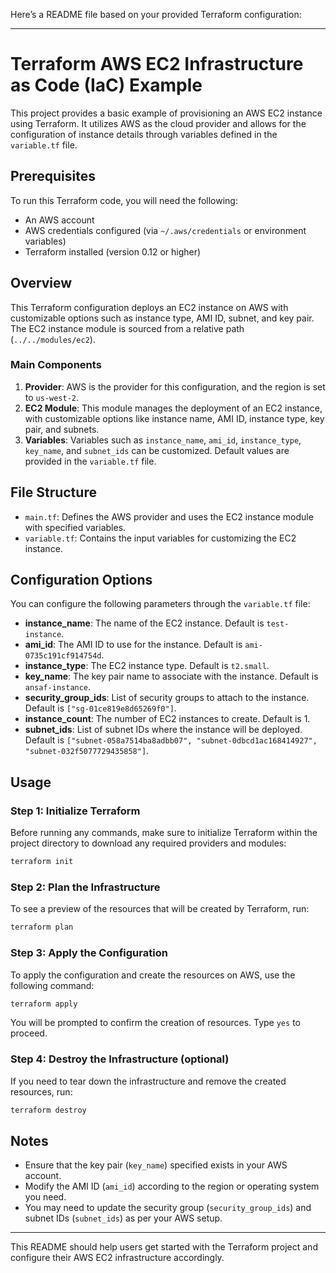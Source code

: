 Here’s a README file based on your provided Terraform configuration:

---

# Terraform AWS EC2 Infrastructure as Code (IaC) Example

This project provides a basic example of provisioning an AWS EC2 instance using Terraform. It utilizes AWS as the cloud provider and allows for the configuration of instance details through variables defined in the `variable.tf` file.

## Prerequisites

To run this Terraform code, you will need the following:
- An AWS account
- AWS credentials configured (via `~/.aws/credentials` or environment variables)
- Terraform installed (version 0.12 or higher)

## Overview

This Terraform configuration deploys an EC2 instance on AWS with customizable options such as instance type, AMI ID, subnet, and key pair. The EC2 instance module is sourced from a relative path (`../../modules/ec2`).

### Main Components
1. **Provider**: AWS is the provider for this configuration, and the region is set to `us-west-2`.
2. **EC2 Module**: This module manages the deployment of an EC2 instance, with customizable options like instance name, AMI ID, instance type, key pair, and subnets.
3. **Variables**: Variables such as `instance_name`, `ami_id`, `instance_type`, `key_name`, and `subnet_ids` can be customized. Default values are provided in the `variable.tf` file.

## File Structure

- `main.tf`: Defines the AWS provider and uses the EC2 instance module with specified variables.
- `variable.tf`: Contains the input variables for customizing the EC2 instance.

## Configuration Options

You can configure the following parameters through the `variable.tf` file:

- **instance_name**: The name of the EC2 instance. Default is `test-instance`.
- **ami_id**: The AMI ID to use for the instance. Default is `ami-0735c191cf914754d`.
- **instance_type**: The EC2 instance type. Default is `t2.small`.
- **key_name**: The key pair name to associate with the instance. Default is `ansaf-instance`.
- **security_group_ids**: List of security groups to attach to the instance. Default is `["sg-01ce819e8d65269f0"]`.
- **instance_count**: The number of EC2 instances to create. Default is 1.
- **subnet_ids**: List of subnet IDs where the instance will be deployed. Default is `["subnet-058a7514ba8adbb07", "subnet-0dbcd1ac168414927", "subnet-032f5077729435858"]`.

## Usage

### Step 1: Initialize Terraform
Before running any commands, make sure to initialize Terraform within the project directory to download any required providers and modules:
```bash
terraform init
```

### Step 2: Plan the Infrastructure
To see a preview of the resources that will be created by Terraform, run:
```bash
terraform plan
```

### Step 3: Apply the Configuration
To apply the configuration and create the resources on AWS, use the following command:
```bash
terraform apply
```
You will be prompted to confirm the creation of resources. Type `yes` to proceed.

### Step 4: Destroy the Infrastructure (optional)
If you need to tear down the infrastructure and remove the created resources, run:
```bash
terraform destroy
```

## Notes

- Ensure that the key pair (`key_name`) specified exists in your AWS account.
- Modify the AMI ID (`ami_id`) according to the region or operating system you need.
- You may need to update the security group (`security_group_ids`) and subnet IDs (`subnet_ids`) as per your AWS setup.

---

This README should help users get started with the Terraform project and configure their AWS EC2 infrastructure accordingly.